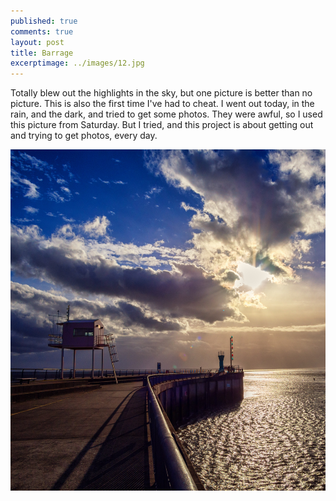 ```yaml
---
published: true
comments: true
layout: post
title: Barrage 
excerptimage: ../images/12.jpg
---
```


Totally blew out the highlights in the sky, but one picture is better than no picture. This is also the first time I've had to cheat. I went out today, in the rain, and the dark, and tried to get some photos. They were awful, so I used this picture from Saturday. But I tried, and this project is about getting out and trying to get photos, every day. 

[![Image 12/365](../images/12.jpg)](https://flic.kr/p/qxPonx)